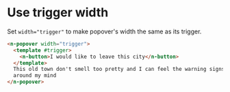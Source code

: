 # Use trigger width

Set `width="trigger"` to make popover's width the same as its trigger.

```html
<n-popover width="trigger">
  <template #trigger>
    <n-button>I would like to leave this city</n-button>
  </template>
  This old town don't smell too pretty and I can feel the warning signs running
  around my mind
</n-popover>
```
